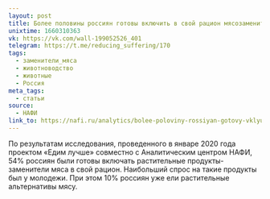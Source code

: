 ```yaml
---
layout: post
title: Более половины россиян готовы включить в свой рацион мясозаменители
unixtime: 1660310363
vk: https://vk.com/wall-199052526_401
telegram: https://t.me/reducing_suffering/170
tags:
  - заменители_мяса
  - животноводство
  - животные
  - Россия
meta_tags:
  - статьи
source:
  - НАФИ
link_to: https://nafi.ru/analytics/bolee-poloviny-rossiyan-gotovy-vklyuchit-v-svoy-ratsion-myasozameniteli/
---
```

По результатам исследования, проведенного в январе 2020 года проектом «Едим лучше» совместно с Аналитическим центром НАФИ, 54% россиян были готовы включать растительные продукты-заменители мяса в свой рацион. Наибольший спрос на такие продукты был у молодежи. При этом 10% россиян уже ели растительные альтернативы мясу.
